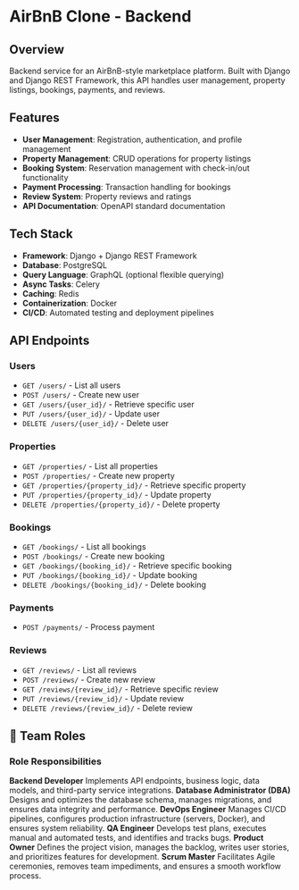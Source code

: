 # AirBnB Clone - Backend

## Overview

Backend service for an AirBnB-style marketplace platform. Built with Django and Django REST Framework, this API handles user management, property listings, bookings, payments, and reviews.

## Features

- **User Management**: Registration, authentication, and profile management
- **Property Management**: CRUD operations for property listings
- **Booking System**: Reservation management with check-in/out functionality
- **Payment Processing**: Transaction handling for bookings
- **Review System**: Property reviews and ratings
- **API Documentation**: OpenAPI standard documentation

## Tech Stack

- **Framework**: Django + Django REST Framework
- **Database**: PostgreSQL
- **Query Language**: GraphQL (optional flexible querying)
- **Async Tasks**: Celery
- **Caching**: Redis
- **Containerization**: Docker
- **CI/CD**: Automated testing and deployment pipelines

## API Endpoints

### Users
- `GET /users/` - List all users
- `POST /users/` - Create new user
- `GET /users/{user_id}/` - Retrieve specific user
- `PUT /users/{user_id}/` - Update user
- `DELETE /users/{user_id}/` - Delete user

### Properties
- `GET /properties/` - List all properties
- `POST /properties/` - Create new property
- `GET /properties/{property_id}/` - Retrieve specific property
- `PUT /properties/{property_id}/` - Update property
- `DELETE /properties/{property_id}/` - Delete property

### Bookings
- `GET /bookings/` - List all bookings
- `POST /bookings/` - Create new booking
- `GET /bookings/{booking_id}/` - Retrieve specific booking
- `PUT /bookings/{booking_id}/` - Update booking
- `DELETE /bookings/{booking_id}/` - Delete booking

### Payments
- `POST /payments/` - Process payment

### Reviews
- `GET /reviews/` - List all reviews
- `POST /reviews/` - Create new review
- `GET /reviews/{review_id}/` - Retrieve specific review
- `PUT /reviews/{review_id}/` - Update review
- `DELETE /reviews/{review_id}/` - Delete review

## 👥 Team Roles
### Role	Responsibilities
**Backend Developer**	Implements API endpoints, business logic, data models, and third-party service integrations.
**Database Administrator (DBA)**	Designs and optimizes the database schema, manages migrations, and ensures data integrity and performance.
**DevOps Engineer**	Manages CI/CD pipelines, configures production infrastructure (servers, Docker), and ensures system reliability.
**QA Engineer**	Develops test plans, executes manual and automated tests, and identifies and tracks bugs.
**Product Owner**	Defines the project vision, manages the backlog, writes user stories, and prioritizes features for development.
**Scrum Master**	Facilitates Agile ceremonies, removes team impediments, and ensures a smooth workflow process.
